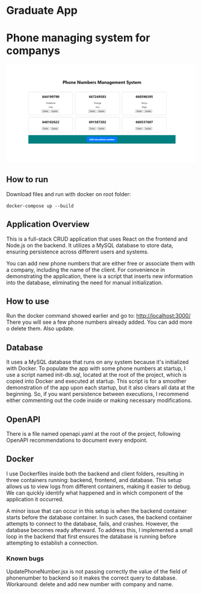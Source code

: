# Graduate App
# Phone managing system for companys
![Home](https://github.com/470segovia/graduateAppV1.4/blob/main/home.png)

## How to run
Download files and run with docker on root folder:
```docker
docker-compose up --build
```
## Application Overview
This is a full-stack CRUD application that uses React on the frontend and Node.js on the backend. It utilizes a MySQL database to store data, ensuring persistence across different users and systems.

You can add new phone numbers that are either free or associate them with a company, including the name of the client. For convenience in demonstrating the application, there is a script that inserts new information into the database, eliminating the need for manual initialization.
## How to use
Run the docker command showed earlier and go to:
[http://localhost:3000/](http://localhost:3000/)
There you will see a few phone numbers already added. You can add more o delete them. Also update.
## Database
It uses a MySQL database that runs on any system because it's initialized with Docker. To populate the app with some phone numbers at startup, I use a script named init-db.sql, located at the root of the project, which is copied into Docker and executed at startup. 
This script is for a smoother demonstration of the app upon each startup, but it also clears all data at the beginning. So, if you want persistence between executions, I recommend either commenting out the code inside or making necessary modifications.
## OpenAPI
There is a file named openapi.yaml at the root of the project, following OpenAPI recommendations to document every endpoint.
## Docker
I use Dockerfiles inside both the backend and client folders, resulting in three containers running: backend, frontend, and database. This setup allows us to view logs from different containers, making it easier to debug. We can quickly identify what happened and in which component of the application it occurred.

A minor issue that can occur in this setup is when the backend container starts before the database container. In such cases, the backend container attempts to connect to the database, fails, and crashes. However, the database becomes ready afterward. To address this, I implemented a small loop in the backend that first ensures the database is running before attempting to establish a connection.

### Known bugs
UpdatePhoneNumber.jsx is not passing correctly the value of the field of phonenumber to backend so it makes the correct query to database.
Workaround: delete and add new number with company and name.
